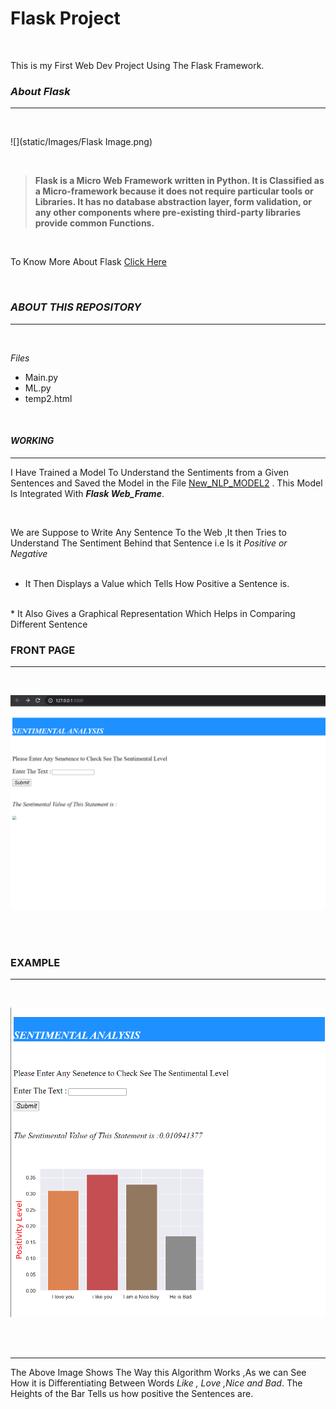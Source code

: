 # Flask Project

<br>

This is my First Web Dev Project Using The Flask Framework.

### *About Flask*
***
<br>

![](static/Images/Flask Image.png)

<br>


>**Flask is a Micro Web Framework written in Python. It is Classified as a Micro-framework 
>because it does not require particular tools or Libraries. 
It has no database abstraction layer, form validation, or
> any other components where pre-existing third-party 
>libraries provide common Functions.**

<br>

To Know More About Flask [Click Here](https://opensource.com/article/18/4/flask)

<br>

### *ABOUT THIS REPOSITORY*
***
<br>

*Files*
* Main.py
* ML.py
* temp2.html

<br>

#### *WORKING*
***
I Have Trained a Model To Understand the Sentiments from a Given Sentences and 
Saved the Model in the File [New_NLP_MODEL2](New_NLP_MODEL2%20(1).h5) .
This Model Is Integrated With _**Flask Web_Frame**_.


<br>

We are Suppose to Write Any Sentence To the Web ,It then Tries to
Understand The Sentiment Behind that Sentence i.e Is it *Positive or Negative*
<br><br>
* It Then Displays a Value which Tells How Positive a Sentence is.
<br>
* It Also Gives a Graphical Representation Which Helps  in Comparing Different
Sentence 

### FRONT PAGE
***
<br>

![](static/Images/Website.png)

<br><br>

### EXAMPLE 
***
<br>

![](static/Images/Result1.png)

<br><br>
***

The Above Image Shows The Way this Algorithm Works ,As we can
See How it is Differentiating Between Words *Like , Love ,Nice and Bad*.
The Heights of the Bar Tells us how positive the Sentences are.
 